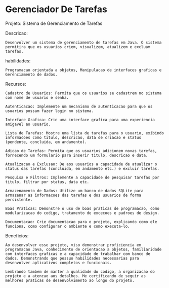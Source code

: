 # Gerenciador De Tarefas

Projeto: 
    Sistema de Gerenciamento de Tarefas

Descricao: 

    Desenvolver um sistema de gerenciamento de tarefas em Java. O sistema permitira que os usuarios criem, visualizem, atualizem e excluam tarefas.

habilidades:

    Programacao orientada a objetos, Manipulacao de interfaces graficas e Gerenciamento de dados.

Recursos:

    Cadastro de Usuarios: Permita que os usuarios se cadastrem no sistema com nome de usuario e senha.

    Autenticacao: Implemente um mecanismo de autenticacao para que os usuarios possam fazer login no sistema.

    Interface Grafica: Crie uma interface grafica para uma experiencia amigavel ao usuario.

    Lista de Tarefas: Mostre uma lista de tarefas para o usuario, exibindo informacoes como titulo, descricao, data de criacao e status (pendente, concluida, em andamento).

    Adicao de Tarefas: Permita que os usuarios adicionem novas tarefas, fornecendo um formulario para inserir titulo, descricao e data.

    Atualizacao e Exclusao: De aos usuarios a capacidade de atualizar o status das tarefas (concluida, em andamento etc.) e excluir tarefas.

    Pesquisa e Filtros: Implemente a capacidade de pesquisar tarefas por titulo, filtrar por status, data etc.

    Armazenamento de Dados: Utilize um banco de dados SQLite para armazenar as informacoes das tarefas e dos usuarios de forma persistente.

    Boas Praticas: Demonstre o uso de boas praticas de programacao, como modularizacao do codigo, tratamento de excecoes e padroes de design.

    Documentacao: Crie documentacao para o projeto, explicando como ele funciona, como configurar o ambiente e como executa-lo.

Beneficios:

    Ao desenvolver esse projeto, viso demonstrar proficiencia em programacao Java, conhecimento de orientacao a objetos, familiaridade com interfaces graficas e a capacidade de trabalhar com banco de dados. Demonstrando que possuo habilidades necessarias para desenvolver aplicativos completos e funcionais.

    Lembrando tambem de manter a qualidade do codigo, a organizacao do projeto e a atencao aos detalhes. Me certificando de seguir as melhores praticas de desenvolvimento ao longo do projeto.
